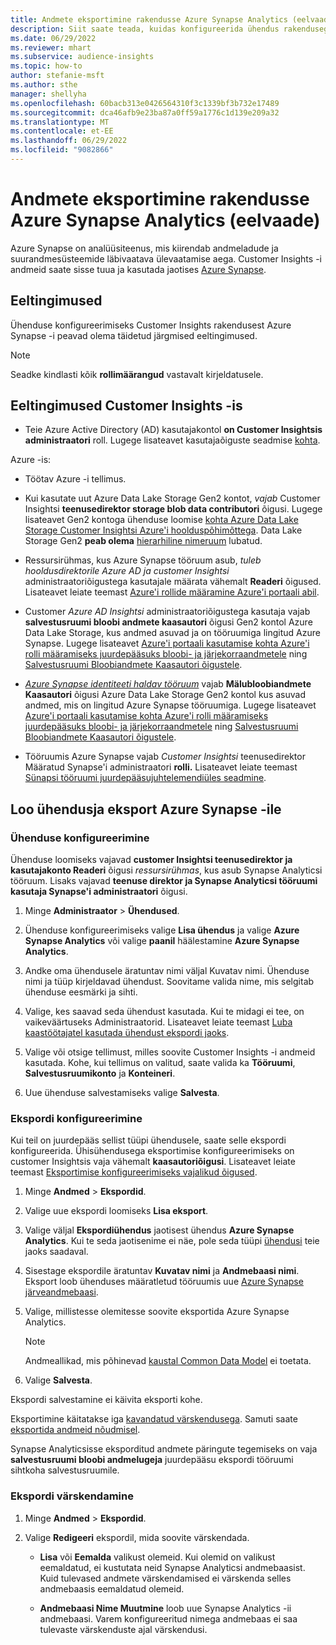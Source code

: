```yaml
---
title: Andmete eksportimine rakendusse Azure Synapse Analytics (eelvaade)
description: Siit saate teada, kuidas konfigureerida ühendus rakendusega Azure Synapse Analytics.
ms.date: 06/29/2022
ms.reviewer: mhart
ms.subservice: audience-insights
ms.topic: how-to
author: stefanie-msft
ms.author: sthe
manager: shellyha
ms.openlocfilehash: 60bacb313e0426564310f3c1339bf3b732e17489
ms.sourcegitcommit: dca46afb9e23ba87a0ff59a1776c1d139e209a32
ms.translationtype: MT
ms.contentlocale: et-EE
ms.lasthandoff: 06/29/2022
ms.locfileid: "9082866"
---
```

# <a name="export-data-to-azure-synapse-analytics-preview"></a>Andmete eksportimine rakendusse Azure Synapse Analytics (eelvaade)

Azure Synapse on analüüsiteenus, mis kiirendab andmeladude ja suurandmesüsteemide läbivaatava ülevaatamise aega. Customer Insights -i andmeid saate sisse tuua ja kasutada jaotises [Azure Synapse](/azure/synapse-analytics/overview-what-is).

## <a name="prerequisites"></a>Eeltingimused

Ühenduse konfigureerimiseks Customer Insights rakendusest Azure Synapse -i peavad olema täidetud järgmised eeltingimused.

> [!NOTE]
> Seadke kindlasti kõik **rollimäärangud** vastavalt kirjeldatusele.  

## <a name="prerequisites-in-customer-insights"></a>Eeltingimused Customer Insights -is

* Teie Azure Active Directory (AD) kasutajakontol **on Customer Insightsis administraatori** roll. Lugege lisateavet kasutajaõiguste seadmise [kohta](permissions.md#assign-roles-and-permissions).

Azure -is: 

- Töötav Azure -i tellimus.

- Kui kasutate uut Azure Data Lake Storage Gen2 kontot, *vajab* Customer Insightsi **teenusedirektor storage blob data contributori** õigusi. Lugege lisateavet Gen2 kontoga ühenduse loomise [kohta Azure Data Lake Storage Customer Insightsi Azure'i hoolduspõhimõttega](connect-service-principal.md). Data Lake Storage Gen2 **peab olema** [hierarhiline nimeruum](/azure/storage/blobs/data-lake-storage-namespace) lubatud.

- Ressursirühmas, kus Azure Synapse tööruum asub, *tuleb hooldusdirektorile* *Azure AD ja customer Insightsi* administraatoriõigustega kasutajale määrata vähemalt **Readeri** õigused. Lisateavet leiate teemast [Azure'i rollide määramine Azure'i portaali abil](/azure/role-based-access-control/role-assignments-portal).

- Customer *Azure AD Insightsi* administraatoriõigustega kasutaja vajab **salvestusruumi bloobi andmete kaasautori** õigusi Gen2 kontol Azure Data Lake Storage, kus andmed asuvad ja on tööruumiga lingitud Azure Synapse. Lugege lisateavet [Azure'i portaali kasutamise kohta Azure'i rolli määramiseks juurdepääsuks bloobi- ja järjekorraandmetele](/azure/storage/common/storage-auth-aad-rbac-portal) ning [Salvestusruumi Bloobiandmete Kaasautori õigustele](/azure/role-based-access-control/built-in-roles#storage-blob-data-contributor).

- *[Azure Synapse identiteeti haldav tööruum](/azure/synapse-analytics/security/synapse-workspace-managed-identity)* vajab **Mälubloobiandmete Kaasautori** õigusi Azure Data Lake Storage Gen2 kontol kus asuvad andmed, mis on lingitud Azure Synapse tööruumiga. Lugege lisateavet [Azure'i portaali kasutamise kohta Azure'i rolli määramiseks juurdepääsuks bloobi- ja järjekorraandmetele](/azure/storage/common/storage-auth-aad-rbac-portal) ning [Salvestusruumi Bloobiandmete Kaasautori õigustele](/azure/role-based-access-control/built-in-roles#storage-blob-data-contributor).

- Tööruumis Azure Synapse vajab *Customer Insightsi* teenusedirektor Määratud Synapse'i administraatori **rolli.** Lisateavet leiate teemast [Sünapsi tööruumi juurdepääsujuhtelemendiüles seadmine](/azure/synapse-analytics/security/how-to-set-up-access-control).

## <a name="set-up-the-connection-and-export-to-azure-synapse"></a>Loo ühendusja eksport Azure Synapse -ile

### <a name="configure-a-connection"></a>Ühenduse konfigureerimine

Ühenduse loomiseks vajavad **customer Insightsi teenusedirektor ja kasutajakonto Readeri** õigusi *ressursirühmas*, kus asub Synapse Analyticsi tööruum. Lisaks vajavad **teenuse direktor ja Synapse Analyticsi tööruumi kasutaja Synapse'i administraatori** õigusi. 

1. Minge **Administraator** > **Ühendused**.

1. Ühenduse konfigureerimiseks valige **Lisa ühendus** ja valige **Azure Synapse Analytics** või valige **paanil** häälestamine **Azure Synapse Analytics**.

1. Andke oma ühendusele äratuntav nimi väljal Kuvatav nimi. Ühenduse nimi ja tüüp kirjeldavad ühendust. Soovitame valida nime, mis selgitab ühenduse eesmärki ja sihti.

1. Valige, kes saavad seda ühendust kasutada. Kui te midagi ei tee, on vaikeväärtuseks Administraatorid. Lisateavet leiate teemast [Luba kaastöötajatel kasutada ühendust ekspordi jaoks](connections.md#allow-contributors-to-use-a-connection-for-exports).

1. Valige või otsige tellimust, milles soovite Customer Insights -i andmeid kasutada. Kohe, kui tellimus on valitud, saate valida ka **Tööruumi**, **Salvestusruumikonto** ja **Konteineri**.

1. Uue ühenduse salvestamiseks valige **Salvesta**.

### <a name="configure-an-export"></a>Ekspordi konfigureerimine

Kui teil on juurdepääs sellist tüüpi ühendusele, saate selle ekspordi konfigureerida. Ühisühendusega eksportimise konfigureerimiseks on customer Insightsis vaja vähemalt **kaasautoriõigusi**. Lisateavet leiate teemast [Eksportimise konfigureerimiseks vajalikud õigused](export-destinations.md#set-up-a-new-export).

1. Minge **Andmed** > **Ekspordid**.

1. Valige uue ekspordi loomiseks **Lisa eksport**.

1. Valige väljal **Ekspordiühendus** jaotisest ühendus **Azure Synapse Analytics**. Kui te seda jaotisenime ei näe, pole seda tüüpi [ühendusi](connections.md) teie jaoks saadaval.

1. Sisestage ekspordile äratuntav **Kuvatav nimi** ja **Andmebaasi nimi**. Eksport loob ühenduses määratletud tööruumis uue [Azure Synapse järveandmebaasi](/azure/synapse-analytics/database-designer/concepts-lake-database).

1. Valige, millistesse olemitesse soovite eksportida Azure Synapse Analytics.
   > [!NOTE]
   > Andmeallikad, mis põhinevad [kaustal Common Data Model](connect-common-data-model.md) ei toetata.

1. Valige **Salvesta**.

Ekspordi salvestamine ei käivita eksporti kohe.

Eksportimine käitatakse iga [kavandatud värskendusega](system.md#schedule-tab). Samuti saate [eksportida andmeid nõudmisel](export-destinations.md#run-exports-on-demand).

Synapse Analyticsisse eksporditud andmete päringute tegemiseks on vaja **salvestusruumi bloobi andmelugeja** juurdepääsu ekspordi tööruumi sihtkoha salvestusruumile. 

### <a name="update-an-export"></a>Ekspordi värskendamine

1. Minge **Andmed** > **Ekspordid**.

1. Valige **Redigeeri** ekspordil, mida soovite värskendada.

   - **Lisa** või **Eemalda** valikust olemeid. Kui olemid on valikust eemaldatud, ei kustutata neid Synapse Analyticsi andmebaasist. Kuid tulevased andmete värskendamised ei värskenda selles andmebaasis eemaldatud olemeid.

   - **Andmebaasi Nime Muutmine** loob uue Synapse Analytics -ii andmebaasi. Varem konfigureeritud nimega andmebaas ei saa tulevaste värskenduste ajal värskendusi.
